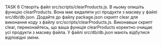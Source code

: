 TASK 6
Створіть файл src/scripts/clearProducts.js.
В ньому опишіть функцію clearProducts. Вона має видаляти усі продукти з масиву у файлі src/db/db.json.
Додайте до файлу package.json скрипт clear для виконання коду з файлу src/scripts/clearProducts.js.
Виконавши скрипт clear, переконайтесь, що ваша функція clearProducts коректно очищає усі продукти з масиву файла. У файлі src/db/db.json мають відбутися відповідні зміни.